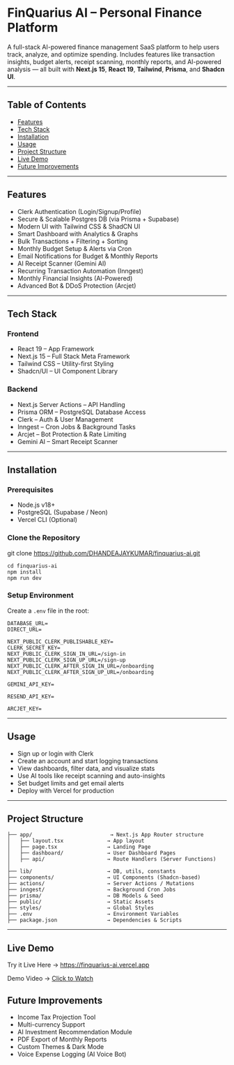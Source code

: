
# FinQuarius AI – Personal Finance Platform 

A full-stack AI-powered finance management SaaS platform to help users track, analyze, and optimize spending. Includes features like transaction insights, budget alerts, receipt scanning, monthly reports, and AI-powered analysis — all built with **Next.js 15**, **React 19**, **Tailwind**, **Prisma**, and **Shadcn UI**.

---

## Table of Contents

- [Features](#features)
- [Tech Stack](#tech-stack)
- [Installation](#installation)
- [Usage](#usage)
- [Project Structure](#project-structure)
- [Live Demo](#live-demo)
- [Future Improvements](#future-improvements)

---

## Features

<ul>
  <li>Clerk Authentication (Login/Signup/Profile)</li>
  <li>Secure & Scalable Postgres DB (via Prisma + Supabase)</li>
  <li>Modern UI with Tailwind CSS & ShadCN UI</li>
  <li>Smart Dashboard with Analytics & Graphs</li>
  <li>Bulk Transactions + Filtering + Sorting</li>
  <li>Monthly Budget Setup & Alerts via Cron</li>
  <li>Email Notifications for Budget & Monthly Reports</li>
  <li>AI Receipt Scanner (Gemini AI)</li>
  <li>Recurring Transaction Automation (Inngest)</li>
  <li>Monthly Financial Insights (AI-Powered)</li>
  <li>Advanced Bot & DDoS Protection (Arcjet)</li>
</ul>

---

## Tech Stack

### Frontend
<ul>
  <li>React 19 – App Framework</li>
  <li>Next.js 15 – Full Stack Meta Framework</li>
  <li>Tailwind CSS – Utility-first Styling</li>
  <li>Shadcn/UI – UI Component Library</li>
</ul>

### Backend
<ul>
  <li>Next.js Server Actions – API Handling</li>
  <li>Prisma ORM – PostgreSQL Database Access</li>
  <li>Clerk – Auth & User Management</li>
  <li>Inngest – Cron Jobs & Background Tasks</li>
  <li>Arcjet – Bot Protection & Rate Limiting</li>
  <li>Gemini AI – Smart Receipt Scanner</li>
</ul>

---

## Installation

### Prerequisites
<ul>
<li>Node.js v18+</li>
<li>PostgreSQL (Supabase / Neon)</li>
<li>Vercel CLI (Optional)</li>
</ul>

### Clone the Repository

git clone https://github.com/DHANDEAJAYKUMAR/finquarius-ai.git
```
cd finquarius-ai
npm install
npm run dev
```

### Setup Environment

Create a `.env` file in the root:

```
DATABASE_URL=
DIRECT_URL=

NEXT_PUBLIC_CLERK_PUBLISHABLE_KEY=
CLERK_SECRET_KEY=
NEXT_PUBLIC_CLERK_SIGN_IN_URL=/sign-in
NEXT_PUBLIC_CLERK_SIGN_UP_URL=/sign-up
NEXT_PUBLIC_CLERK_AFTER_SIGN_IN_URL=/onboarding
NEXT_PUBLIC_CLERK_AFTER_SIGN_UP_URL=/onboarding

GEMINI_API_KEY=

RESEND_API_KEY=

ARCJET_KEY=
```

---

## Usage

<ul>
  <li>Sign up or login with Clerk</li>
  <li>Create an account and start logging transactions</li>
  <li>View dashboards, filter data, and visualize stats</li>
  <li>Use AI tools like receipt scanning and auto-insights</li>
  <li>Set budget limits and get email alerts</li>
  <li>Deploy with Vercel for production</li>
</ul>

---

## Project Structure

```
├── app/                         → Next.js App Router structure
│   ├── layout.tsx              → App layout
│   ├── page.tsx                → Landing Page
│   ├── dashboard/              → User Dashboard Pages
│   ├── api/                    → Route Handlers (Server Functions)
│
├── lib/                        → DB, utils, constants
├── components/                 → UI Components (Shadcn-based)
├── actions/                    → Server Actions / Mutations
├── inngest/                    → Background Cron Jobs
├── prisma/                     → DB Models & Seed
├── public/                     → Static Assets
├── styles/                     → Global Styles
├── .env                        → Environment Variables
├── package.json                → Dependencies & Scripts
```

---

## Live Demo

<p>Try it Live Here → <a href="https://finquarius-ai.vercel.app/" target="_blank">
https://finquarius-ai.vercel.app</a></p>
Demo Video
→ <a href="https://drive.google.com/file/d/1qtz7_NLHpgq4arLpOgynGy5C0eNu3gB5/view?usp=drive_link" target="_blank">Click to Watch</a>


## Future Improvements

<ul>
  <li>Income Tax Projection Tool</li>
  <li>Multi-currency Support</li>
  <li>AI Investment Recommendation Module</li>
  <li>PDF Export of Monthly Reports</li>
  <li>Custom Themes & Dark Mode</li>
  <li>Voice Expense Logging (AI Voice Bot)</li>
</ul>
